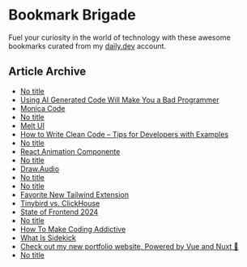 # Bookmark Brigade
Fuel your curiosity in the world of technology with these awesome bookmarks curated from my [daily.dev](https://app.daily.dev/Anmol-Baranwal) account.

## Article Archive

<!-- DAILY-DEV-BOOKMARKS:START -->
- [No title](https://app.daily.dev/posts/LkFDUE0gy?utm_source=rss&utm_medium=bookmarks&utm_campaign=iWZFqWGzJuZ3TMf4ZW9aZ)
- [Using AI Generated Code Will Make You a Bad Programmer](https://app.daily.dev/posts/1lQiApnIe?utm_source=rss&utm_medium=bookmarks&utm_campaign=iWZFqWGzJuZ3TMf4ZW9aZ)
- [Monica Code](https://app.daily.dev/posts/Q64n5plWe?utm_source=rss&utm_medium=bookmarks&utm_campaign=iWZFqWGzJuZ3TMf4ZW9aZ)
- [No title](https://app.daily.dev/posts/UPDhxgir7?utm_source=rss&utm_medium=bookmarks&utm_campaign=iWZFqWGzJuZ3TMf4ZW9aZ)
- [Melt UI](https://app.daily.dev/posts/fd3JEkA3H?utm_source=rss&utm_medium=bookmarks&utm_campaign=iWZFqWGzJuZ3TMf4ZW9aZ)
- [How to Write Clean Code – Tips for Developers with Examples](https://app.daily.dev/posts/QFOywYsuS?utm_source=rss&utm_medium=bookmarks&utm_campaign=iWZFqWGzJuZ3TMf4ZW9aZ)
- [No title](https://app.daily.dev/posts/qHFJfHcbF?utm_source=rss&utm_medium=bookmarks&utm_campaign=iWZFqWGzJuZ3TMf4ZW9aZ)
- [React Animation Componente](https://app.daily.dev/posts/6r0Tf19Na?utm_source=rss&utm_medium=bookmarks&utm_campaign=iWZFqWGzJuZ3TMf4ZW9aZ)
- [No title](https://app.daily.dev/posts/xrPOeWrsH?utm_source=rss&utm_medium=bookmarks&utm_campaign=iWZFqWGzJuZ3TMf4ZW9aZ)
- [Draw.Audio](https://app.daily.dev/posts/eLRFlN4rd?utm_source=rss&utm_medium=bookmarks&utm_campaign=iWZFqWGzJuZ3TMf4ZW9aZ)
- [No title](https://app.daily.dev/posts/KUtYDJdUG?utm_source=rss&utm_medium=bookmarks&utm_campaign=iWZFqWGzJuZ3TMf4ZW9aZ)
- [No title](https://app.daily.dev/posts/6a8rVLcGi?utm_source=rss&utm_medium=bookmarks&utm_campaign=iWZFqWGzJuZ3TMf4ZW9aZ)
- [Favorite New Tailwind Extension](https://app.daily.dev/posts/n9KTsKFA4?utm_source=rss&utm_medium=bookmarks&utm_campaign=iWZFqWGzJuZ3TMf4ZW9aZ)
- [Tinybird vs. ClickHouse](https://app.daily.dev/posts/hUhzDwRZw?utm_source=rss&utm_medium=bookmarks&utm_campaign=iWZFqWGzJuZ3TMf4ZW9aZ)
- [State of Frontend 2024](https://app.daily.dev/posts/5ioaQqkAQ?utm_source=rss&utm_medium=bookmarks&utm_campaign=iWZFqWGzJuZ3TMf4ZW9aZ)
- [No title](https://app.daily.dev/posts/7qntUPHwb?utm_source=rss&utm_medium=bookmarks&utm_campaign=iWZFqWGzJuZ3TMf4ZW9aZ)
- [How To Make Coding Addictive](https://app.daily.dev/posts/630FmWa0q?utm_source=rss&utm_medium=bookmarks&utm_campaign=iWZFqWGzJuZ3TMf4ZW9aZ)
- [What Is Sidekick](https://app.daily.dev/posts/s8vHQZXLk?utm_source=rss&utm_medium=bookmarks&utm_campaign=iWZFqWGzJuZ3TMf4ZW9aZ)
- [Check out my new portfolio website. Powered by Vue and Nuxt 💚](https://app.daily.dev/posts/HbFelBSW5?utm_source=rss&utm_medium=bookmarks&utm_campaign=iWZFqWGzJuZ3TMf4ZW9aZ)
- [No title](https://app.daily.dev/posts/BMKIyVLhW?utm_source=rss&utm_medium=bookmarks&utm_campaign=iWZFqWGzJuZ3TMf4ZW9aZ)
<!-- DAILY-DEV-BOOKMARKS:END -->
